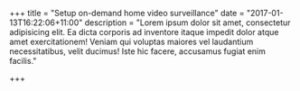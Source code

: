 +++
title = "Setup on-demand home video surveillance"
date = "2017-01-13T16:22:06+11:00"
description = "Lorem ipsum dolor sit amet, consectetur adipisicing elit. Ea dicta corporis ad inventore itaque impedit dolor atque amet exercitationem! Veniam qui voluptas maiores vel laudantium necessitatibus, velit ducimus! Iste hic facere, accusamus fugiat enim facilis."

+++

